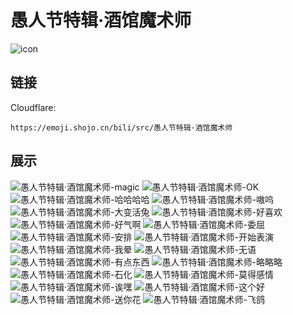 # 愚人节特辑·酒馆魔术师
![icon](https://emoji.shojo.cn/bili/src/愚人节特辑·酒馆魔术师/icon.png)
## 链接
Cloudflare:
```
https://emoji.shojo.cn/bili/src/愚人节特辑·酒馆魔术师
```
## 展示
![愚人节特辑·酒馆魔术师-magic](https://emoji.shojo.cn/bili/src/愚人节特辑·酒馆魔术师/愚人节特辑·酒馆魔术师-magic.png)
![愚人节特辑·酒馆魔术师-OK](https://emoji.shojo.cn/bili/src/愚人节特辑·酒馆魔术师/愚人节特辑·酒馆魔术师-OK.png)
![愚人节特辑·酒馆魔术师-哈哈哈哈](https://emoji.shojo.cn/bili/src/愚人节特辑·酒馆魔术师/愚人节特辑·酒馆魔术师-哈哈哈哈.png)
![愚人节特辑·酒馆魔术师-嗷呜](https://emoji.shojo.cn/bili/src/愚人节特辑·酒馆魔术师/愚人节特辑·酒馆魔术师-嗷呜.png)
![愚人节特辑·酒馆魔术师-大变活兔](https://emoji.shojo.cn/bili/src/愚人节特辑·酒馆魔术师/愚人节特辑·酒馆魔术师-大变活兔.png)
![愚人节特辑·酒馆魔术师-好喜欢](https://emoji.shojo.cn/bili/src/愚人节特辑·酒馆魔术师/愚人节特辑·酒馆魔术师-好喜欢.png)
![愚人节特辑·酒馆魔术师-好气啊](https://emoji.shojo.cn/bili/src/愚人节特辑·酒馆魔术师/愚人节特辑·酒馆魔术师-好气啊.png)
![愚人节特辑·酒馆魔术师-委屈](https://emoji.shojo.cn/bili/src/愚人节特辑·酒馆魔术师/愚人节特辑·酒馆魔术师-委屈.png)
![愚人节特辑·酒馆魔术师-安排](https://emoji.shojo.cn/bili/src/愚人节特辑·酒馆魔术师/愚人节特辑·酒馆魔术师-安排.png)
![愚人节特辑·酒馆魔术师-开始表演](https://emoji.shojo.cn/bili/src/愚人节特辑·酒馆魔术师/愚人节特辑·酒馆魔术师-开始表演.png)
![愚人节特辑·酒馆魔术师-我晕](https://emoji.shojo.cn/bili/src/愚人节特辑·酒馆魔术师/愚人节特辑·酒馆魔术师-我晕.png)
![愚人节特辑·酒馆魔术师-无语](https://emoji.shojo.cn/bili/src/愚人节特辑·酒馆魔术师/愚人节特辑·酒馆魔术师-无语.png)
![愚人节特辑·酒馆魔术师-有点东西](https://emoji.shojo.cn/bili/src/愚人节特辑·酒馆魔术师/愚人节特辑·酒馆魔术师-有点东西.png)
![愚人节特辑·酒馆魔术师-略略略](https://emoji.shojo.cn/bili/src/愚人节特辑·酒馆魔术师/愚人节特辑·酒馆魔术师-略略略.png)
![愚人节特辑·酒馆魔术师-石化](https://emoji.shojo.cn/bili/src/愚人节特辑·酒馆魔术师/愚人节特辑·酒馆魔术师-石化.png)
![愚人节特辑·酒馆魔术师-莫得感情](https://emoji.shojo.cn/bili/src/愚人节特辑·酒馆魔术师/愚人节特辑·酒馆魔术师-莫得感情.png)
![愚人节特辑·酒馆魔术师-诶嘿](https://emoji.shojo.cn/bili/src/愚人节特辑·酒馆魔术师/愚人节特辑·酒馆魔术师-诶嘿.png)
![愚人节特辑·酒馆魔术师-这个好](https://emoji.shojo.cn/bili/src/愚人节特辑·酒馆魔术师/愚人节特辑·酒馆魔术师-这个好.png)
![愚人节特辑·酒馆魔术师-送你花](https://emoji.shojo.cn/bili/src/愚人节特辑·酒馆魔术师/愚人节特辑·酒馆魔术师-送你花.png)
![愚人节特辑·酒馆魔术师-飞鸽](https://emoji.shojo.cn/bili/src/愚人节特辑·酒馆魔术师/愚人节特辑·酒馆魔术师-飞鸽.png)
